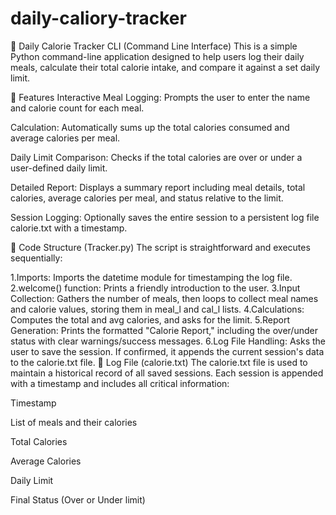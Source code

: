 # daily-caliory-tracker #

🥗 Daily Calorie Tracker CLI (Command Line Interface)
This is a simple Python command-line application designed to help users log their daily meals, calculate their total calorie intake, and compare it against a set daily limit.

🌟 Features
Interactive Meal Logging: Prompts the user to enter the name and calorie count for each meal.

Calculation: Automatically sums up the total calories consumed and average calories per meal.

Daily Limit Comparison: Checks if the total calories are over or under a user-defined daily limit.

Detailed Report: Displays a summary report including meal details, total calories, average calories per meal, and status relative to the limit.

Session Logging: Optionally saves the entire session to a persistent log file calorie.txt with a timestamp.

📝 Code Structure (Tracker.py)
The script is straightforward and executes sequentially:

1.Imports: Imports the datetime module for timestamping the log file.
2.welcome() function: Prints a friendly introduction to the user.
3.Input Collection: Gathers the number of meals, then loops to collect meal names and calorie values, storing them in meal_l and cal_l lists.
4.Calculations: Computes the total and avg calories, and asks for the limit.
5.Report Generation: Prints the formatted "Calorie Report," including the over/under status with clear warnings/success messages.
6.Log File Handling: Asks the user to save the session. If confirmed, it appends the current session's data to the calorie.txt file.
📜 Log File (calorie.txt)
The calorie.txt file is used to maintain a historical record of all saved sessions. Each session is appended with a timestamp and includes all critical information:

Timestamp

List of meals and their calories

Total Calories

Average Calories

Daily Limit

Final Status (Over or Under limit)
